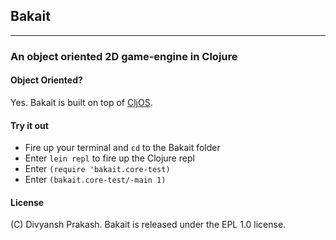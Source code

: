 ## Bakait
------------------------
### An object oriented 2D game-engine in Clojure

#### Object Oriented?
Yes. Bakait is built on top of [CljOS](http://github.com/divs1210/cljos).

#### Try it out
* Fire up your terminal and `cd` to the Bakait folder
* Enter `lein repl` to fire up the Clojure repl
* Enter `(require 'bakait.core-test)`
* Enter `(bakait.core-test/-main 1)`

#### License
(C) Divyansh Prakash. Bakait is released under the EPL 1.0 license.
